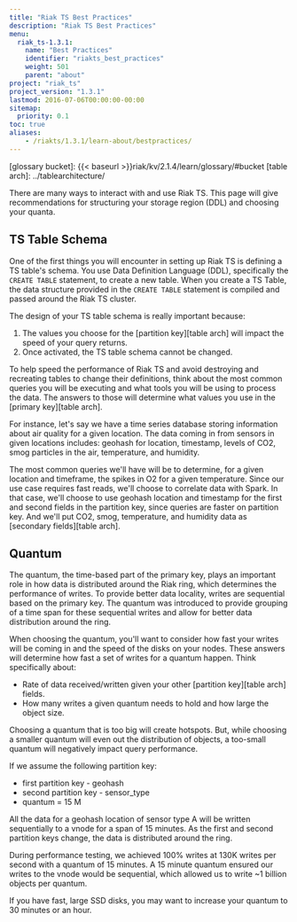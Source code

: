 ```yaml
---
title: "Riak TS Best Practices"
description: "Riak TS Best Practices"
menu:
  riak_ts-1.3.1:
    name: "Best Practices"
    identifier: "riakts_best_practices"
    weight: 501
    parent: "about"
project: "riak_ts"
project_version: "1.3.1"
lastmod: 2016-07-06T00:00:00-00:00
sitemap:
  priority: 0.1
toc: true
aliases:
    - /riakts/1.3.1/learn-about/bestpractices/
---
```


[glossary bucket]: {{< baseurl >}}riak/kv/2.1.4/learn/glossary/#bucket
[table arch]: ../tablearchitecture/

There are many ways to interact with and use Riak TS. This page will give recommendations for structuring your storage region (DDL) and choosing your quanta.

## TS Table Schema

One of the first things you will encounter in setting up Riak TS is defining a TS table's schema.  You use Data Definition Language (DDL), specifically the `CREATE TABLE` statement, to create a new table. When you create a TS Table, the data structure provided in the `CREATE TABLE` statement is compiled and passed around the Riak TS cluster.

The design of your TS table schema is really important because:

1. The values you choose for the [partition key][table arch] will impact the speed of your query returns.
2. Once activated, the TS table schema cannot be changed.

To help speed the performance of Riak TS and avoid destroying and recreating tables to change their definitions, think about the most common queries you will be executing and what tools you will be using to process the data. The answers to those will determine what values you use in the [primary key][table arch].

For instance, let's say we have a time series database storing information about air quality for a given location. The data coming in from sensors in given locations includes: geohash for location, timestamp, levels of CO2, smog particles in the air, temperature, and humidity.

The most common queries we'll have will be to determine, for a given location and timeframe, the spikes in O2 for a given temperature. Since our use case requires fast reads, we'll choose to correlate data with Spark. In that case, we'll choose to use geohash location and timestamp for the first and second fields in the partition key, since queries are faster on partition key. And we'll put CO2, smog, temperature, and humidity data as [secondary fields][table arch].

## Quantum

The quantum, the time-based part of the primary key, plays an important role in how data is distributed around the Riak ring, which determines the performance of writes. To provide better data locality, writes are sequential based on the primary key. The quantum was introduced to provide grouping of a time span for these sequential writes and allow for better data distribution around the ring.

When choosing the quantum, you'll want to consider how fast your writes will be coming in and the speed of the disks on your nodes. These answers will determine how fast a set of writes for a quantum happen. Think specifically about:

* Rate of data received/written given your other [partition key][table arch] fields.
* How many writes a given quantum needs to hold and how large the object size.

Choosing a quantum that is too big will create hotspots. But, while choosing a smaller quantum will even out the distribution of objects, a too-small quantum will negatively impact query performance.

If we assume the following partition key:

* first partition key - geohash
* second partition key - sensor_type
* quantum = 15 M

All the data for a geohash location of sensor type A will be written sequentially to a vnode for a span of 15 minutes. As the first and second partition keys change, the data is distributed around the ring.

During performance testing, we achieved 100% writes at 130K writes per second with a quantum of 15 minutes. A 15 minute quantum ensured our writes to the vnode would be sequential, which allowed us to write ~1 billion objects per quantum.

If you have fast, large SSD disks, you may want to increase your quantum to 30 minutes or an hour.
